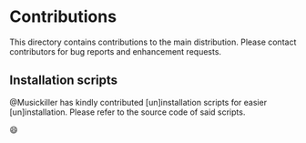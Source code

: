 # Contributions

This directory contains contributions to the main distribution.
Please contact contributors for bug reports and enhancement 
requests.

## Installation scripts

@Musickiller has kindly contributed [un]installation scripts for 
easier [un]installation. Please refer to the source code of said
scripts.

:smile:
